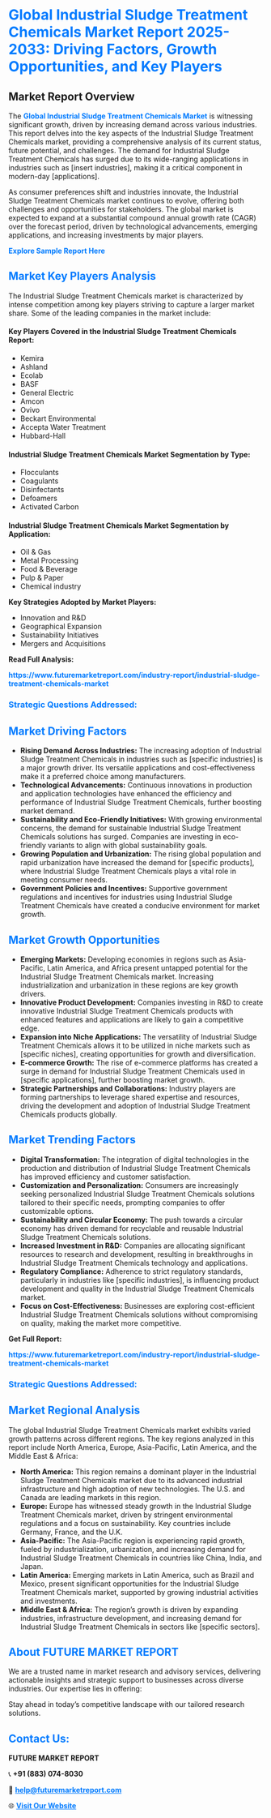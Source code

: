 <h1 style="color: #007BFF;">Global Industrial Sludge Treatment Chemicals Market Report 2025-2033: Driving Factors, Growth Opportunities, and Key Players</h1>

<section id="overview">
<h2>Market Report Overview</h2>
<p>The <a href="https://www.futuremarketreport.com/industry-report/industrial-sludge-treatment-chemicals-market" style="color: #007BFF; text-decoration: none;"><strong>Global Industrial Sludge Treatment Chemicals Market</strong></a> is witnessing significant growth, driven by increasing demand across various industries. This report delves into the key aspects of the Industrial Sludge Treatment Chemicals market, providing a comprehensive analysis of its current status, future potential, and challenges. The demand for Industrial Sludge Treatment Chemicals has surged due to its wide-ranging applications in industries such as [insert industries], making it a critical component in modern-day [applications].</p>
<p>As consumer preferences shift and industries innovate, the Industrial Sludge Treatment Chemicals market continues to evolve, offering both challenges and opportunities for stakeholders. The global market is expected to expand at a substantial compound annual growth rate (CAGR) over the forecast period, driven by technological advancements, emerging applications, and increasing investments by major players.</p>
</section>

<section id="overview">
<p><a href="https://www.futuremarketreport.com/request-sample/reportId=63301" style="color: #007BFF; text-decoration: none;"><strong>Explore Sample Report Here</strong></a></p>
</section>

<section id="key-players">
<h2 style="color: #007BFF;">Market Key Players Analysis</h2>
<p>The Industrial Sludge Treatment Chemicals market is characterized by intense competition among key players striving to capture a larger market share. Some of the leading companies in the market include:</p>
<h4>Key Players Covered in the Industrial Sludge Treatment Chemicals Report:</h4>
<ul><li>Kemira</li><li>Ashland</li><li>Ecolab</li><li>BASF</li><li>General Electric</li><li>Amcon</li><li>Ovivo</li><li>Beckart Environmental</li><li>Accepta Water Treatment</li><li>Hubbard-Hall</li></ul>
<h4>Industrial Sludge Treatment Chemicals Market Segmentation by Type:</h4>
<ul><li>Flocculants</li><li>Coagulants</li><li>Disinfectants</li><li>Defoamers</li><li>Activated Carbon</li></ul>

<h4>Industrial Sludge Treatment Chemicals Market Segmentation by Application:</h4>
<ul><li>Oil &amp; Gas</li><li>Metal Processing</li><li>Food &amp; Beverage</li><li>Pulp &amp; Paper</li><li>Chemical industry</li></ul>
<p><strong>Key Strategies Adopted by Market Players:</strong></p>
<ul>
<li>Innovation and R&D</li>
<li>Geographical Expansion</li>
<li>Sustainability Initiatives</li>
<li>Mergers and Acquisitions</li>
</ul>
</section>

<section>
<p><strong>Read Full Analysis: </strong></p><a href="https://www.futuremarketreport.com/industry-report/industrial-sludge-treatment-chemicals-market" style="color: #007BFF; text-decoration: none;"><strong>https://www.futuremarketreport.com/industry-report/industrial-sludge-treatment-chemicals-market</strong></a>
<h3 style="color: #007BFF;">Strategic Questions Addressed:</h3>
</section>

<section id="driving-factors">
<h2 style="color: #007BFF;">Market Driving Factors</h2>
<ul>
<li><strong>Rising Demand Across Industries:</strong> The increasing adoption of Industrial Sludge Treatment Chemicals in industries such as [specific industries] is a major growth driver. Its versatile applications and cost-effectiveness make it a preferred choice among manufacturers.</li>
<li><strong>Technological Advancements:</strong> Continuous innovations in production and application technologies have enhanced the efficiency and performance of Industrial Sludge Treatment Chemicals, further boosting market demand.</li>
<li><strong>Sustainability and Eco-Friendly Initiatives:</strong> With growing environmental concerns, the demand for sustainable Industrial Sludge Treatment Chemicals solutions has surged. Companies are investing in eco-friendly variants to align with global sustainability goals.</li>
<li><strong>Growing Population and Urbanization:</strong> The rising global population and rapid urbanization have increased the demand for [specific products], where Industrial Sludge Treatment Chemicals plays a vital role in meeting consumer needs.</li>
<li><strong>Government Policies and Incentives:</strong> Supportive government regulations and incentives for industries using Industrial Sludge Treatment Chemicals have created a conducive environment for market growth.</li>
</ul>
</section>

<section id="growth-opportunities">
<h2 style="color: #007BFF;">Market Growth Opportunities</h2>
<ul>
<li><strong>Emerging Markets:</strong> Developing economies in regions such as Asia-Pacific, Latin America, and Africa present untapped potential for the Industrial Sludge Treatment Chemicals market. Increasing industrialization and urbanization in these regions are key growth drivers.</li>
<li><strong>Innovative Product Development:</strong> Companies investing in R&D to create innovative Industrial Sludge Treatment Chemicals products with enhanced features and applications are likely to gain a competitive edge.</li>
<li><strong>Expansion into Niche Applications:</strong> The versatility of Industrial Sludge Treatment Chemicals allows it to be utilized in niche markets such as [specific niches], creating opportunities for growth and diversification.</li>
<li><strong>E-commerce Growth:</strong> The rise of e-commerce platforms has created a surge in demand for Industrial Sludge Treatment Chemicals used in [specific applications], further boosting market growth.</li>
<li><strong>Strategic Partnerships and Collaborations:</strong> Industry players are forming partnerships to leverage shared expertise and resources, driving the development and adoption of Industrial Sludge Treatment Chemicals products globally.</li>
</ul>
</section>

<section id="trending-factors">
<h2 style="color: #007BFF;">Market Trending Factors</h2>
<ul>
<li><strong>Digital Transformation:</strong> The integration of digital technologies in the production and distribution of Industrial Sludge Treatment Chemicals has improved efficiency and customer satisfaction.</li>
<li><strong>Customization and Personalization:</strong> Consumers are increasingly seeking personalized Industrial Sludge Treatment Chemicals solutions tailored to their specific needs, prompting companies to offer customizable options.</li>
<li><strong>Sustainability and Circular Economy:</strong> The push towards a circular economy has driven demand for recyclable and reusable Industrial Sludge Treatment Chemicals solutions.</li>
<li><strong>Increased Investment in R&D:</strong> Companies are allocating significant resources to research and development, resulting in breakthroughs in Industrial Sludge Treatment Chemicals technology and applications.</li>
<li><strong>Regulatory Compliance:</strong> Adherence to strict regulatory standards, particularly in industries like [specific industries], is influencing product development and quality in the Industrial Sludge Treatment Chemicals market.</li>
<li><strong>Focus on Cost-Effectiveness:</strong> Businesses are exploring cost-efficient Industrial Sludge Treatment Chemicals solutions without compromising on quality, making the market more competitive.</li>
</ul>
</section>

<section>
<p><strong>Get Full Report: </strong></p><a href="https://www.futuremarketreport.com/industry-report/industrial-sludge-treatment-chemicals-market" style="color: #007BFF; text-decoration: none;"><strong>https://www.futuremarketreport.com/industry-report/industrial-sludge-treatment-chemicals-market</strong></a>
<h3 style="color: #007BFF;">Strategic Questions Addressed:</h3>
</section>


<section id="regional-analysis">
<h2 style="color: #007BFF;">Market Regional Analysis</h2>
<p>The global Industrial Sludge Treatment Chemicals market exhibits varied growth patterns across different regions. The key regions analyzed in this report include North America, Europe, Asia-Pacific, Latin America, and the Middle East & Africa:</p>
<ul>
<li><strong>North America:</strong> This region remains a dominant player in the Industrial Sludge Treatment Chemicals market due to its advanced industrial infrastructure and high adoption of new technologies. The U.S. and Canada are leading markets in this region.</li>
<li><strong>Europe:</strong> Europe has witnessed steady growth in the Industrial Sludge Treatment Chemicals market, driven by stringent environmental regulations and a focus on sustainability. Key countries include Germany, France, and the U.K.</li>
<li><strong>Asia-Pacific:</strong> The Asia-Pacific region is experiencing rapid growth, fueled by industrialization, urbanization, and increasing demand for Industrial Sludge Treatment Chemicals in countries like China, India, and Japan.</li>
<li><strong>Latin America:</strong> Emerging markets in Latin America, such as Brazil and Mexico, present significant opportunities for the Industrial Sludge Treatment Chemicals market, supported by growing industrial activities and investments.</li>
<li><strong>Middle East & Africa:</strong> The region’s growth is driven by expanding industries, infrastructure development, and increasing demand for Industrial Sludge Treatment Chemicals in sectors like [specific sectors].</li>
</ul>
</section>

<footer>
<h2 style="color: #007BFF;">About FUTURE MARKET REPORT</h2>
<p>We are a trusted name in market research and advisory services, delivering actionable insights and strategic support to businesses across diverse industries. Our expertise lies in offering:</p>

<p>Stay ahead in today’s competitive landscape with our tailored research solutions.</p>

<h2 style="color: #007BFF;">Contact Us:</h2>
<p><strong>FUTURE MARKET REPORT</strong></p>
<p>📞 <strong>+91 (883) 074-8030</strong></p>
<p>📧 <strong><a href="mailto:help@futuremarketreport.com" style="color: #007BFF;">help@futuremarketreport.com</a></strong></p>
<p>🌐 <strong><a href="https://www.futuremarketreport.com/" style="color: #007BFF;">Visit Our Website</a></strong></p>
</footer>